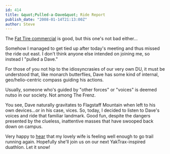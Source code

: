 ```yaml
---
id: 414
title: &quot;Pulled-a-Dave&quot; Ride Report
publish_date: "2008-01-14T21:13:00Z"
author: Steve
---
```

  
The [Fat Tire commercial](http://www.youtube.com/watch?v=pnFdEQe8VxM) is good, but this one's not bad either...

Somehow I managed to get tied up after today's meeting and thus missed the ride out east. I don't think anyone else intended on joining me, so instead I "pulled a Dave."

For those of you not hip to the idiosyncrasies of our very own DU, it must be understood that, like monarch butterflies, Dave has some kind of internal, geo/helio-centric compass guiding his actions.

Usually, someone who's guided by "other forces" or "voices" is deemed nutso in our society. Not among The Frenz.

You see, Dave naturally gravitates to Flagstaff Mountain when left to his own devices...or in his case, vices. So, today, I decided to listen to Dave's voices and ride that familiar landmark. Good fun, despite the dangers presented by the clueless, inattentive masses that have swooped back down on campus.

Very happy to [hear](http://flagstafffrenzy.blogspot.com/2008/01/theyre-backflee-campus-neva-ride.html#c647326607377942234) that my lovely wife is feeling well enough to go trail running again. Hopefully she'll join us on our next YakTrax-inspired duathlon. Let it snow!

